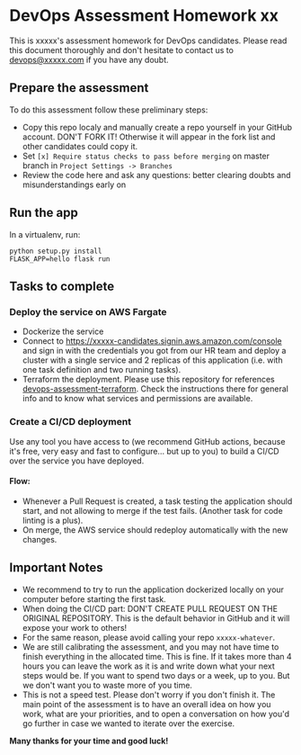 # DevOps Assessment Homework xx

This is xxxxx's assessment homework for DevOps candidates. Please read
this document thoroughly and don't hesitate to contact us to devops@xxxxx.com if you have any
doubt.

## Prepare the assessment

To do this assessment follow these preliminary steps:

  * Copy this repo localy and manually create a repo yourself in your GitHub
    account. DON'T FORK IT! Otherwise it will appear in the fork list and other
    candidates could copy it.
  * Set `[x] Require status checks to pass before merging` on master branch in
    `Project Settings -> Branches`
  * Review the code here and ask any questions: better clearing doubts and
    misunderstandings early on
  

## Run the app

In a virtualenv, run:

    python setup.py install 
    FLASK_APP=hello flask run

## Tasks to complete

### Deploy the service on AWS Fargate

   * Dockerize the service
   * Connect to https://xxxxx-candidates.signin.aws.amazon.com/console and
     sign in with the credentials you got from our HR team and deploy a cluster
     with a single service and 2 replicas of this application (i.e.  with one
     task definition and two running tasks).
   * Terraform the deployment. Please use this repository for references
     [devops-assessment-terraform][1].  Check the instructions there for
     general info and to know what services and permissions are available.

### Create a CI/CD deployment

Use any tool you have access to (we recommend GitHub actions, because it's
free, very easy and fast to configure... but up to you) to build a CI/CD over
the service you have deployed.

#### Flow:

  * Whenever a Pull Request is created, a task testing the application should
    start, and not allowing to merge if the test fails. (Another task for code
    linting is a plus).
  * On merge, the AWS service should redeploy automatically with the new
    changes.

## Important Notes

  * We recommend to try to run the application dockerized locally on your
    computer before starting the first task.
  * When doing the CI/CD part: DON'T CREATE PULL REQUEST ON THE ORIGINAL
    REPOSITORY.  This is the default behavior in GitHub and it will expose your
    work to others!
  * For the same reason, please avoid calling your repo `xxxxx-whatever`.
  * We are still calibrating the assessment, and you may not have time to
    finish everything in the allocated time. This is fine. If it takes more
    than 4 hours you can leave the work as it is and write down what your next
    steps would be. If you want to spend two days or a week, up to you. But we
    don't want you to waste more of you time.
  * This is not a speed test. Please don't worry if you don't finish it. The main
    point of the assessment is to have an overall idea on how you work, what are your
    priorities, and to open a conversation on how you'd go further in case we wanted
    to iterate over the exercise.

 **Many thanks for your time and good luck!**

[1]: https://github.com/xxxxx/devops-assessment-terraform
